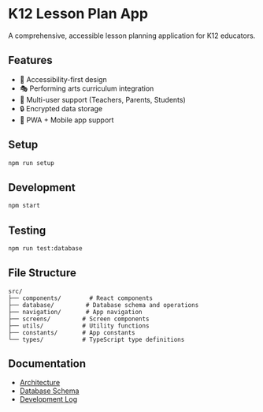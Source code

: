 # K12 Lesson Plan App

A comprehensive, accessible lesson planning application for K12 educators.

## Features
- 🎯 Accessibility-first design
- 🎭 Performing arts curriculum integration
- 👥 Multi-user support (Teachers, Parents, Students)
- 🔒 Encrypted data storage
- 📱 PWA + Mobile app support

## Setup
```bash
npm run setup
```

## Development
```bash
npm start
```

## Testing
```bash
npm run test:database
```

## File Structure
```
src/
├── components/        # React components
├── database/         # Database schema and operations
├── navigation/       # App navigation
├── screens/         # Screen components
├── utils/           # Utility functions
├── constants/       # App constants
└── types/           # TypeScript type definitions
```

## Documentation
- [Architecture](docs/architecture.md)
- [Database Schema](docs/database.md)
- [Development Log](docs/development-log.md)
